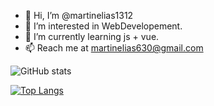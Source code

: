 - 👋 Hi, I’m @martinelias1312
- 👀 I’m interested in WebDevelopement.
- 🌱 I’m currently learning js + vue.
- 📫 Reach me at martinelias630@gmail.com 

![GitHub stats](https://github-readme-stats.vercel.app/api?username=martinelias1312&show_icons=true&theme=dracula)

[![Top Langs](https://github-readme-stats.vercel.app/api/top-langs/?username=martinelias1312&layout=compact)](https://github.com/martionelias1312/github-readme-stats)
